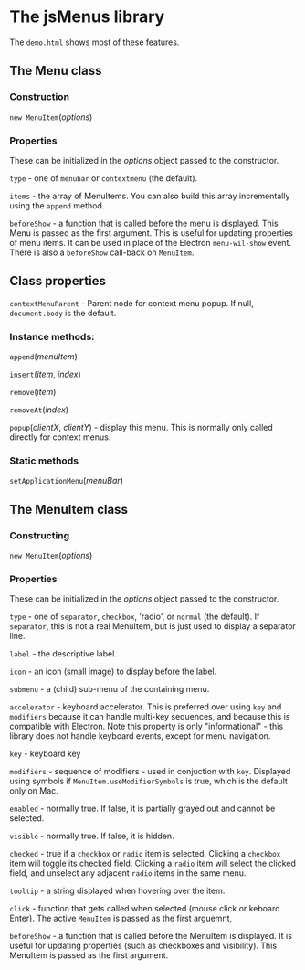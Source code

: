 # The jsMenus library

The `demo.html` shows most of these features.

## The Menu class

### Construction

`new MenuItem`(_options_)

### Properties

These can be initialized in the _options_ object
passed to the constructor.

`type` - one of `menubar` or `contextmenu` (the default).

`items` - the array of MenuItems.
You can also build this array incrementally using the `append` method.

`beforeShow` - a function that is called before the menu is displayed.
This Menu is passed as the first argument.
This is useful for updating properties of menu items.
It can be used in place of the Electron `menu-wil-show` event.
There is also a `beforeShow` call-back on `MenuItem`.

## Class properties

`contextMenuParent` -  Parent node for context menu popup.
If null, `document.body` is the default.

### Instance methods:

`append`(_menuItem_)

`insert`(_item_, _index_)

`remove`(_item_)

`removeAt`(_index_)

`popup`(_clientX_, _clientY_) - display this menu.
This is normally only called directly for context menus.

### Static methods

`setApplicationMenu`(_menuBar_)

## The MenuItem class

### Constructing

`new MenuItem`(_options_)

### Properties

These can be initialized in the _options_ object
passed to the constructor.

`type` - one of `separator`, `checkbox`, 'radio', or `normal` (the default).
If `separator`, this is not a real MenuItem, but is just used to
display a separator line.

`label` - the descriptive label.

`icon` - an icon (small image) to display before the label.

`submenu` - a (child) sub-menu of the containing menu.

`accelerator` - keyboard accelerator.
This is preferred over using `key` and `modifiers` because
it can handle multi-key sequences, and because this is compatible with Electron.
Note this property is only "informational" - this library
does not handle keyboard events, except for menu navigation.

`key` - keyboard key 

`modifiers` - sequence of modifiers - used in conjuction with `key`.
Displayed using symbols if `MenuItem.useModifierSymbols` is true,
which is the default only on Mac.

`enabled` - normally true.  If false, it is partially grayed out
and cannot be selected.

`visible` - normally true.  If false, it is hidden.

`checked` - true if a `checkbox` or `radio` item is selected.
Clicking a `checkbox` item will toggle its checked field.
Clicking a `radio` item will select the clicked field,
and unselect any adjacent `radio` items in the same menu.

`tooltip` - a string displayed when hovering over the item.

`click` - function that gets called when selected (mouse click or keboard Enter).
The active `MenuItem` is passed as the first arguemnt,

`beforeShow` - a function that is called before the MenuItem is displayed.
It is useful for updating properties (such as checkboxes and visibility).
This MenuItem is passed as the first argument.
